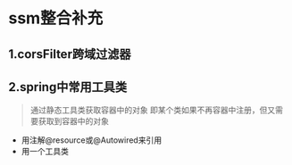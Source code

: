 # ssm整合补充

## 1.corsFilter跨域过滤器



## 2.spring中常用工具类

> 通过静态工具类获取容器中的对象 即某个类如果不再容器中注册，但又需要获取到容器中的对象

- 用注解@resource或@Autowired来引用
- 用一个工具类

```java

```

